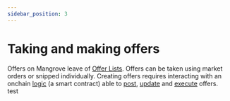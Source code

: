 ```yaml
---
sidebar_position: 3
---
```

# Taking and making offers

Offers on Mangrove leave of [Offer Lists](market.md). Offers can be taken using market orders or snipped individually. Creating offers requires interacting with an onchain [logic](reactive-offer/maker-contract.md#offer-logic) (a smart contract) able to [post](reactive-offer/#posting-a-new-offer), [update](reactive-offer/#updating-an-existing-offer) and [execute](reactive-offer/maker-contract.md) offers.
test
